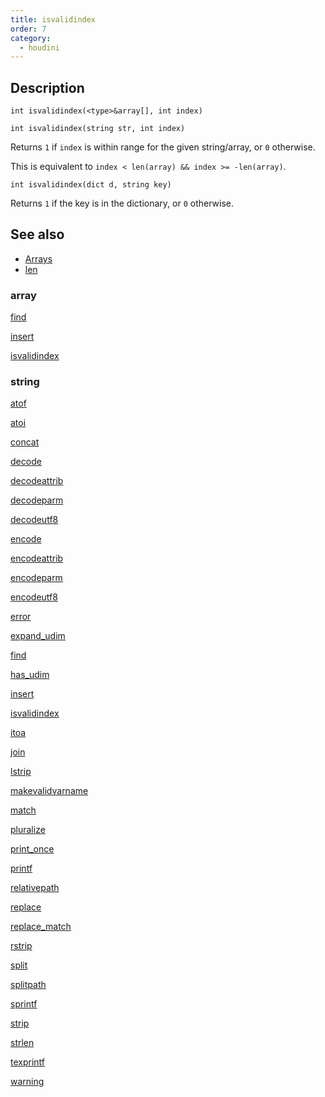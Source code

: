 ```yaml
---
title: isvalidindex
order: 7
category:
  - houdini
---
```


## Description

`int isvalidindex(<type>&array[], int index)`

`int isvalidindex(string str, int index)`

Returns `1` if `index` is within range for the given string/array, or `0`
otherwise.

This is equivalent to `index < len(array) && index >= -len(array)`.

`int isvalidindex(dict d, string key)`

Returns `1` if the key is in the dictionary, or `0` otherwise.

## See also

- [Arrays](../arrays.html)
- [len](len.html)

### array

[find](find.html)

[insert](insert.html)

[isvalidindex](isvalidindex.html)

### string

[atof](atof.html)

[atoi](atoi.html)

[concat](concat.html)

[decode](decode.html)

[decodeattrib](decodeattrib.html)

[decodeparm](decodeparm.html)

[decodeutf8](decodeutf8.html)

[encode](encode.html)

[encodeattrib](encodeattrib.html)

[encodeparm](encodeparm.html)

[encodeutf8](encodeutf8.html)

[error](error.html)

[expand_udim](expand_udim.html)

[find](find.html)

[has_udim](has_udim.html)

[insert](insert.html)

[isvalidindex](isvalidindex.html)

[itoa](itoa.html)

[join](join.html)

[lstrip](lstrip.html)

[makevalidvarname](makevalidvarname.html)

[match](match.html)

[pluralize](pluralize.html)

[print_once](print_once.html)

[printf](printf.html)

[relativepath](relativepath.html)

[replace](replace.html)

[replace_match](replace_match.html)

[rstrip](rstrip.html)

[split](split.html)

[splitpath](splitpath.html)

[sprintf](sprintf.html)

[strip](strip.html)

[strlen](strlen.html)

[texprintf](texprintf.html)

[warning](warning.html)
